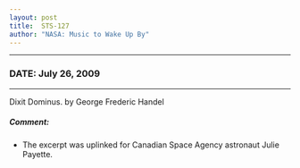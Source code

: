 ```yaml
---
layout: post
title:  STS-127
author: "NASA: Music to Wake Up By"
---
```


----
### DATE: July 26, 2009
----
Dixit Dominus. by George Frederic Handel

##### Comment:
* The excerpt was uplinked for Canadian Space Agency astronaut Julie Payette.
